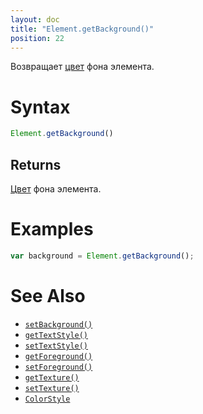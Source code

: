 ```yaml
---
layout: doc
title: "Element.getBackground()"
position: 22
---
```


Возвращает [цвет](../../Style/ColorStyle/) фона элемента.

# Syntax

```js
Element.getBackground()
```

## Returns

[Цвет](../../Style/ColorStyle/) фона элемента.

# Examples

```js
var background = Element.getBackground();
```

# See Also

* [`setBackground()`](../Element.setBackground/)
* [`getTextStyle()`](../Element.getTextStyle/)
* [`setTextStyle()`](../Element.setTextStyle/)
* [`getForeground()`](../Element.getForeground/)
* [`setForeground()`](../Element.setForeground/)
* [`getTexture()`](../Element.getTexture/)
* [`setTexture()`](../Element.setTexture/)
* [`ColorStyle`](../../Style/ColorStyle/)
